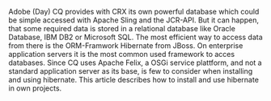 Adobe (Day) CQ provides with CRX its own powerful database which could be simple accessed with Apache Sling and the JCR-API. But it can happen, that some required data is stored in a relational database like Oracle Database, IBM DB2 or Microsoft SQL. The most efficient way to access data from there is the ORM-Framwork Hibernate from JBoss. On enterprise application servers it is the most common used framework to acces databases. Since CQ uses Apache Felix, a OSGi service plattform, and not a standard application server as its base, is few to consider when installing and using hibernate. This article describes how to install and use hibernate in own projects.
